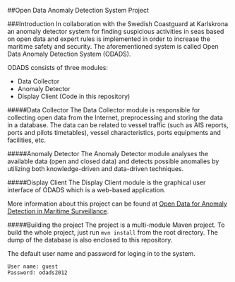 ##Open Data Anomaly Detection System Project

###Introduction
In collaboration with the Swedish Coastguard at Karlskrona an anomaly detector system for finding suspicious activities in seas based on open data and expert rules is implemented in order to increase the maritime safety and security. The aforementioned system is called Open Data Anomaly Detection System (ODADS).

ODADS consists of three modules:

- Data Collector
- Anomaly Detector
- Display Client (Code in this repository)

#####Data Collector
The Data Collector module is responsible for collecting open data from the Internet, preprocessing and storing the data in a database. The data can be related to vessel traffic (such as AIS reports, ports and pilots timetables), vessel characteristics, ports equipments and facilities, etc. 

#####Anomaly Detector
The Anomaly Detector module analyses the available data (open and closed data) and detects possible anomalies by utilizing both knowledge-driven and data-driven techniques.

#####Display Client
The Display Client module is the graphical user interface of ODADS which is a web-based application.

More information about this project can be found at [Open Data for Anomaly Detection in Maritime Surveillance](http://www.bth.se/fou/cuppsats.nsf/1d345136c12b9a52c1256608004f0519/2bd92c1db26aa75fc1257ac4006d6cc1!OpenDocument).

#####Building the project
The project is a multi-module Maven project. To build the whole project, just run `mvn install` from the root directory.
The dump of the database is also enclosed to this repository.  

The default user name and password for loging in to the system.
 
    User name: guest
    Password: odads2012
